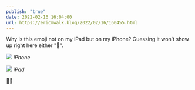 ```yaml
---
publish: "true"
date: 2022-02-16 16:04:00
url: https://ericmwalk.blog/2022/02/16/160455.html
---
```


Why is this emoji not on my iPad but on my iPhone? Guessing it won't show up right here either "🫣".

![](https://ericmwalk.blog/uploads/2022/d9500479c3.jpg)
*iPhone*

![](https://ericmwalk.blog/uploads/2022/315ce573ab.jpg)
*iPad*

🤷‍♂️